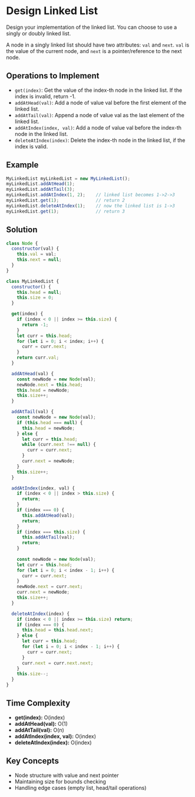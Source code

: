 # Design Linked List

Design your implementation of the linked list. You can choose to use a singly or doubly linked list.

A node in a singly linked list should have two attributes: `val` and `next`. `val` is the value of the current node, and `next` is a pointer/reference to the next node.

## Operations to Implement

- `get(index)`: Get the value of the index-th node in the linked list. If the index is invalid, return -1.
- `addAtHead(val)`: Add a node of value val before the first element of the linked list.
- `addAtTail(val)`: Append a node of value val as the last element of the linked list.
- `addAtIndex(index, val)`: Add a node of value val before the index-th node in the linked list.
- `deleteAtIndex(index)`: Delete the index-th node in the linked list, if the index is valid.

## Example

```javascript
MyLinkedList myLinkedList = new MyLinkedList();
myLinkedList.addAtHead(1);
myLinkedList.addAtTail(3);
myLinkedList.addAtIndex(1, 2);    // linked list becomes 1->2->3
myLinkedList.get(1);              // return 2
myLinkedList.deleteAtIndex(1);    // now the linked list is 1->3
myLinkedList.get(1);              // return 3
```

## Solution

```javascript
class Node {
  constructor(val) {
    this.val = val;
    this.next = null;
  }
}

class MyLinkedList {
  constructor() {
    this.head = null;
    this.size = 0;
  }

  get(index) {
    if (index < 0 || index >= this.size) {
      return -1;
    }
    let curr = this.head;
    for (let i = 0; i < index; i++) {
      curr = curr.next;
    }
    return curr.val;
  }

  addAtHead(val) {
    const newNode = new Node(val);
    newNode.next = this.head;
    this.head = newNode;
    this.size++;
  }

  addAtTail(val) {
    const newNode = new Node(val);
    if (this.head === null) {
      this.head = newNode;
    } else {
      let curr = this.head;
      while (curr.next !== null) {
        curr = curr.next;
      }
      curr.next = newNode;
    }
    this.size++;
  }

  addAtIndex(index, val) {
    if (index < 0 || index > this.size) {
      return;
    }
    if (index === 0) {
      this.addAtHead(val);
      return;
    }
    if (index === this.size) {
      this.addAtTail(val);
      return;
    }
    
    const newNode = new Node(val);
    let curr = this.head;
    for (let i = 0; i < index - 1; i++) {
      curr = curr.next;
    }
    newNode.next = curr.next;
    curr.next = newNode;
    this.size++;
  }

  deleteAtIndex(index) {
    if (index < 0 || index >= this.size) return;
    if (index === 0) {
      this.head = this.head.next;
    } else {
      let curr = this.head;
      for (let i = 0; i < index - 1; i++) {
        curr = curr.next;
      }
      curr.next = curr.next.next;
    }
    this.size--;
  }
}
```

## Time Complexity
- **get(index):** O(index)
- **addAtHead(val):** O(1)
- **addAtTail(val):** O(n)
- **addAtIndex(index, val):** O(index)
- **deleteAtIndex(index):** O(index)

## Key Concepts
- Node structure with value and next pointer
- Maintaining size for bounds checking
- Handling edge cases (empty list, head/tail operations) 